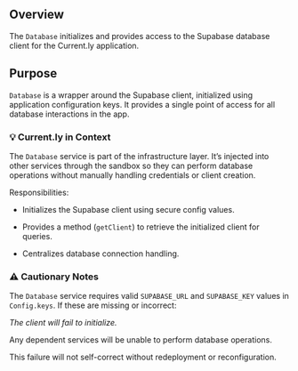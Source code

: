 ## Overview

The `Database` initializes and provides access to the Supabase database client for the Current.ly application.

## Purpose
`Database` is a wrapper around the Supabase client, initialized using application configuration keys.
It provides a single point of access for all database interactions in the app.


### 💡 Current.ly in Context
The `Database` service is part of the infrastructure layer.
It’s injected into other services through the sandbox so they can perform database operations without manually handling credentials or client creation.

Responsibilities:
* Initializes the Supabase client using secure config values.

* Provides a method (`getClient`) to retrieve the initialized client for queries.

* Centralizes database connection handling.

### ⚠️ Cautionary Notes
The `Database` service requires valid `SUPABASE_URL` and `SUPABASE_KEY` values in `Config.keys`.
If these are missing or incorrect:

_The client will fail to initialize._

Any dependent services will be unable to perform database operations.

This failure will not self-correct without redeployment or reconfiguration.